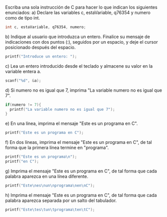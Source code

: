 Escriba una sola instrucción de C para hacer lo que indican los siguientes
enunciados:
a) Declare las variables c, estaVariable, q76354 y numero como de tipo int.
```c
int c, estaVariable, q76354, numero;
```

b) Indique al usuario que introduzca un entero. Finalice su mensaje de
indicaciones con dos puntos (:), seguidos por un espacio, y deje el cursor
posicionado después del espacio.
```c
printf("Introduce un entero: ");
```

c) Lea un entero introducido desde el teclado y almacene su valor en la
variable entera a.
```c
scanf("%d", &a);
```

d) Si numero no es igual que 7, imprima "La variable numero no es igual que 7".
```c
if(numero != 7){
  printf("La variable numero no es igual que 7");
}
```

e) En una línea, imprima el mensaje "Este es un programa en C".
```c
printf("Este es un programa en C");
```

f) En dos líneas, imprima el mensaje "Este es un programa en C", de tal forma
que la primera línea termine en "programa".
```c
printf("Este es un programa\n");
printf("en C");
```

g) Imprima el mensaje "Este es un programa en C", de tal forma que cada palabra
aparezca en una línea diferente.
```c
printf("Este\nes\nun\nprograma\nen\nC");
```

h) Imprima el mensaje "Este es un programa en C", de tal forma que cada palabra
aparezca separada por un salto del tabulador.
```c
printf("Este\tes\tun\tprograma\ten\tC");
```
